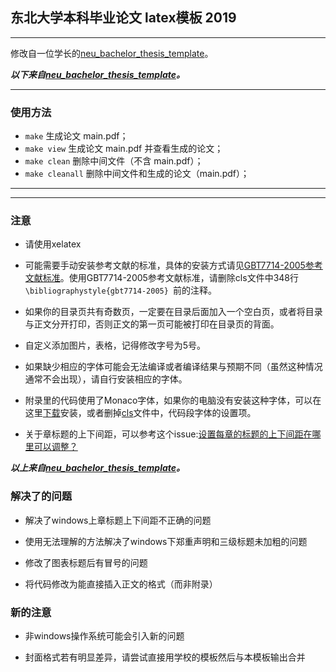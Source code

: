 ## 东北大学本科毕业论文 latex模板 2019
--------------
修改自一位学长的[neu_bachelor_thesis_template](https://github.com/Acytoo/neu_bachelor_thesis_template)。

***以下来自[neu_bachelor_thesis_template](https://github.com/Acytoo/neu_bachelor_thesis_template)。***

---------------
### 使用方法
* `make`    生成论文 main.pdf；
* `make view`    生成论文 main.pdf 并查看生成的论文；
* `make clean`     删除中间文件（不含 main.pdf）；
* `make cleanall`  删除中间文件和生成的论文（main.pdf）；
----------------

--------------------
### 注意

* 请使用xelatex

* 可能需要手动安装参考文献的标准，具体的安装方式请见[GBT7714-2005参考文献标准](https://github.com/Haixing-Hu/GBT7714-2005-BibTeX-Style)。使用GBT7714-2005参考文献标准，请删除cls文件中348行```\bibliographystyle{gbt7714-2005} ```前的注释。

* 如果你的目录页共有奇数页，一定要在目录后面加入一个空白页，或者将目录与正文分开打印，否则正文的第一页可能被打印在目录页的背面。

* 自定义添加图片，表格，记得修改字号为5号。

* 如果缺少相应的字体可能会无法编译或者编译结果与预期不同（虽然这种情况通常不会出现），请自行安装相应的字体。

* 附录里的代码使用了Monaco字体，如果你的电脑没有安装这种字体，可以在这里[下载](https://github.com/todylu/monaco.ttf)安装，或者删掉[cls](https://github.com/Acytoo/neu_bachelor_thesis_template/blob/master/csethesis.cls)文件中，代码段字体的设置项。

* 关于章标题的上下间距，可以参考这个issue:[设置每章的标题的上下间距在哪里可以调整？](https://github.com/ustctug/ustcthesis/issues/102)

***以上来自[neu_bachelor_thesis_template](https://github.com/Acytoo/neu_bachelor_thesis_template)。***

### 解决了的问题

* 解决了windows上章标题上下间距不正确的问题

* 使用无法理解的方法解决了windows下郑重声明和三级标题未加粗的问题

* 修改了图表标题后有冒号的问题

* 将代码修改为能直接插入正文的格式（而非附录）

### 新的注意

* 非windows操作系统可能会引入新的问题

* 封面格式若有明显差异，请尝试直接用学校的模板然后与本模板输出合并
